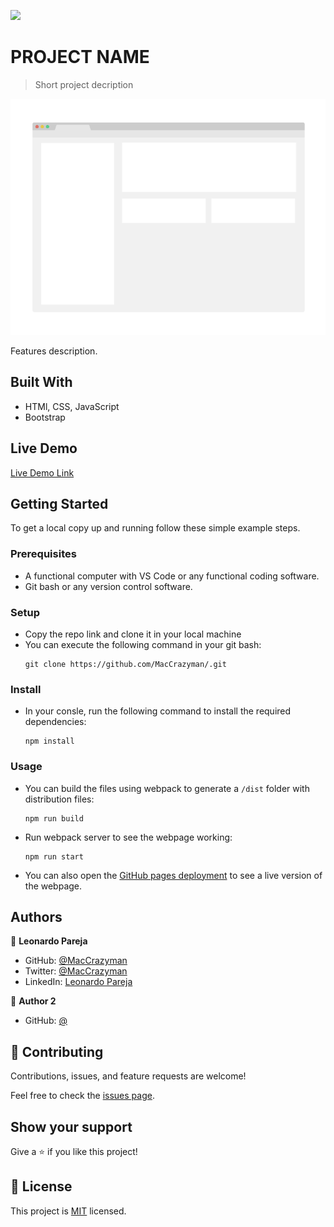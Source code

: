 ![](https://img.shields.io/badge/Microverse-blueviolet)

# PROJECT NAME

> Short project decription

![screenshot](src/img/screenshot.png)

Features description.

## Built With

- HTMl, CSS, JavaScript
- Bootstrap

## Live Demo

[Live Demo Link](https://maccrazyman.github.io/)


## Getting Started

To get a local copy up and running follow these simple example steps.

### Prerequisites
* A functional computer with VS Code or any functional coding software.
* Git bash or any version control software.

### Setup
* Copy the repo link and clone it in your local machine
* You can execute the following command in your git bash:
    ```` 
    git clone https://github.com/MacCrazyman/.git
    ````

### Install
* In your consle, run the following command to install the required dependencies:
    ````
    npm install
    ````


### Usage
* You can build the files using webpack to generate a `/dist` folder with distribution files:
    ````
    npm run build
    ````
* Run webpack server to see the webpage working:
    ````
    npm run start
    ````
* You can also open the [GitHub pages deployment](https://maccrazyman.github.io//) to see a live version of the webpage.



## Authors

👤 **Leonardo Pareja**

- GitHub: [@MacCrazyman](https://github.com/MacCrazyman)
- Twitter: [@MacCrazyman](https://twitter.com/MacCrazyman)
- LinkedIn: [Leonardo Pareja](https://www.linkedin.com/in/leonardo-pareja-pareja/)

👤 **Author 2**

- GitHub: [@](https://github.com/)


## 🤝 Contributing

Contributions, issues, and feature requests are welcome!

Feel free to check the [issues page](../../issues/).

## Show your support

Give a ⭐️ if you like this project!


## 📝 License

This project is [MIT](./LICENSE) licensed.